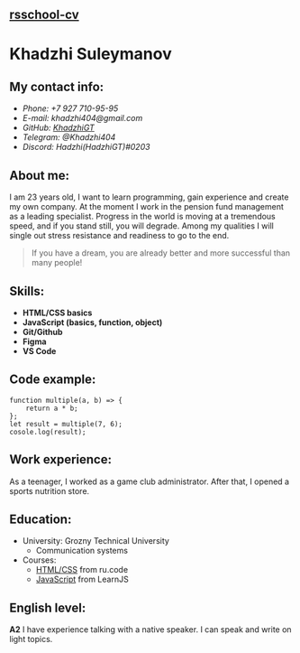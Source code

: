 ## [rsschool-cv](https://github.com/HadzhiGT/rsschool-cv/blob/gh-pages/cv.md)

# Khadzhi Suleymanov

## My contact info:
* _Phone: +7 927 710-95-95_
* _E-mail: khadzhi404@gmail.com_
* _GitHub: [KhadzhiGT](https://github.com/HadzhiGT)_
* _Telegram: @Khadzhi404_
* _Discord: Hadzhi(HadzhiGT)#0203_

## About me:
I am 23 years old, I want to learn programming, gain experience and create my own company. 
At the moment I work in the pension fund management as a leading specialist.
Progress in the world is moving at a tremendous speed, and if you stand still, you will degrade.
Among my qualities I will single out stress resistance and readiness to go to the end.
> If you have a dream, you are already better and more successful than many people!

## Skills:
* __HTML/CSS basics__
* __JavaScript (basics, function, object)__
* __Git/Github__
* __Figma__
* __VS Code__

## Code example:
```
function multiple(a, b) => {
    return a * b;
};
let result = multiple(7, 6);
cosole.log(result); 
```
## Work experience:
As a teenager, I worked as a game club administrator.
After that, I opened a sports nutrition store.

## Education:
* University: Grozny Technical University
    + Сommunication systems
* Courses: 
    + [HTML/CSS](https://ru.code-basics.com) from ru.code
    + [JavaScript](https://learn.javascript.ru/) from LearnJS

## English level:
**A2** I have experience talking with a native speaker. I can speak and write on light topics.